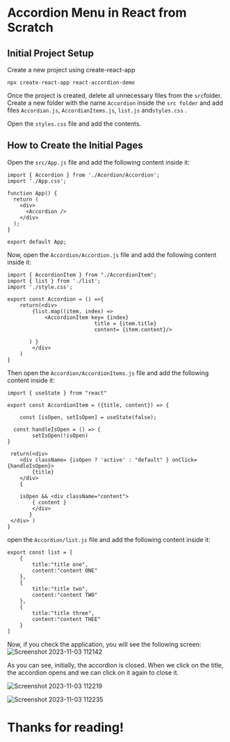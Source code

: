 # Accordion Menu in React from Scratch 
Initial Project Setup
---
Create a new project using create-react-app
```
npx create-react-app react-accordion-demo
```
Once the project is created, delete all unnecessary files from the `src`folder. Create a new folder with the name `Accordion` inside the `src folder` and add files `Accordian.js`,  `AccordianItems.js`, `list.js` and`styles.css` .

Open the `styles.css` file and add the contents.

How to Create the Initial Pages
---
Open the `src/App.js` file and add the following content inside it:

```
import { Accordion } from './Acordion/Accordion';
import './App.css';

function App() {
  return (
    <div>
      <Accordion />
    </div>
  );
}

export default App;
```
Now, open the `Accordion/Accordion.js` file and add the following content inside it:
```
import { AccordionItem } from "./AccordionItem";
import { list } from './list';
import './style.css';

export const Accordion = () =>{
    return(<div>
        {list.map((item, index) => 
            <AccordionItem key= {index}
                            title = {item.title}
                            content= {item.content}/>
                            
       ) }
        </div>    
    )
}
```
Then open the `Accordion/AccordionItems.js` file and add the following content inside it:
```
import { useState } from "react"

export const AccordionItem = ({title, content}) => {

    const [isOpen, setIsOpen] = useState(false);

  const handleIsOpen = () => {
        setIsOpen(!isOpen)
}

 return(<div>
    <div className= {isOpen ? 'active' : "default" } onClick={handleIsOpen}>
        {title}
    </div>
    {

    isOpen && <div className="content">
        { content }
        </div>
       }
 </div> ) 
}
```
open the `Accordion/list.js` file and add the following content inside it:

````
export const list = [
    {
        title:"title one",
        content:"content ONE"
    },
    {
        title:"title two",
        content:"content TWO"
    },
    {
        title:"title three",
        content:"content THEE"
    }
]
````

Now, if you check the application, you will see the following screen:
![Screenshot 2023-11-03 112142](https://github.com/HannaFleming/Accordion/assets/124400864/638060cd-fd8f-4516-bdd7-cf63bcbd353e)

As you can see, initially, the accordion is closed. When we click on the title, the accordion opens and we can click on it again to close it.

![Screenshot 2023-11-03 112219](https://github.com/HannaFleming/Accordion/assets/124400864/9d0155b7-3229-449d-a756-a5e3b4452699)

![Screenshot 2023-11-03 112235](https://github.com/HannaFleming/Accordion/assets/124400864/c867d445-ee6b-47a6-9f8f-0da6a6ab0ae4)
# Thanks for reading!
